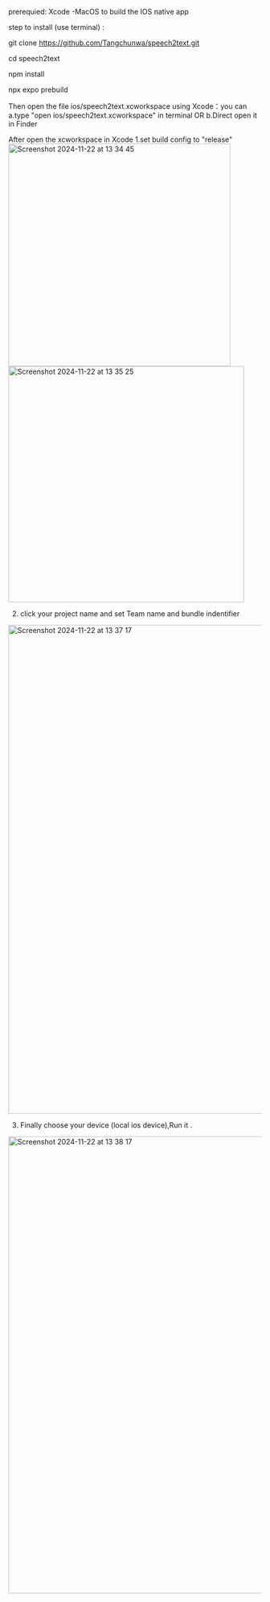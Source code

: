 prerequied:
Xcode -MacOS to build the IOS native app

step to install (use terminal) :

git clone https://github.com/Tangchunwa/speech2text.git

cd speech2text

npm install

npx expo prebuild

Then open the file  ios/speech2text.xcworkspace using Xcode：you can a.type "open ios/speech2text.xcworkspace" in terminal  OR
        b.Direct open it in Finder 

After open the xcworkspace in Xcode 
 1.set build config to "release"
<img width="442" alt="Screenshot 2024-11-22 at 13 34 45" src="https://github.com/user-attachments/assets/ed00dd98-28b0-494f-b1f8-553c9dbc4f02">
<img width="469" alt="Screenshot 2024-11-22 at 13 35 25" src="https://github.com/user-attachments/assets/d25e5f9d-5a17-4d4a-9a4c-b46d0256ce8e">


2. click your project name and set Team name and bundle indentifier

<img width="971" alt="Screenshot 2024-11-22 at 13 37 17" src="https://github.com/user-attachments/assets/f90d344e-3215-4dbb-936c-d2ae40d0bfbc">

3. Finally choose your device (local ios device),Run it .

<img width="908" alt="Screenshot 2024-11-22 at 13 38 17" src="https://github.com/user-attachments/assets/979d0bd9-bc10-45f8-90c6-fd5f9548408c">




